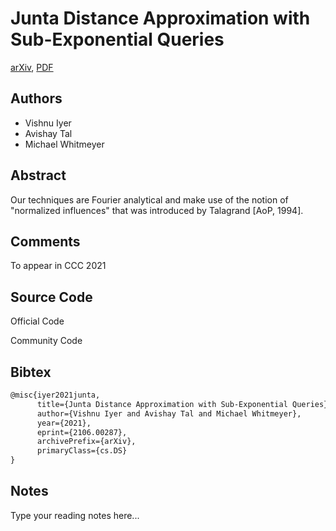 
# Junta Distance Approximation with Sub-Exponential Queries

[arXiv](https://arxiv.org/abs/2106.0287), [PDF](https://arxiv.org/pdf/2106.0287.pdf)

## Authors

- Vishnu Iyer
- Avishay Tal
- Michael Whitmeyer

## Abstract

Our techniques are Fourier analytical and make use of the notion of "normalized influences" that was introduced by Talagrand [AoP, 1994].

## Comments

To appear in CCC 2021

## Source Code

Official Code



Community Code



## Bibtex

```tex
@misc{iyer2021junta,
      title={Junta Distance Approximation with Sub-Exponential Queries}, 
      author={Vishnu Iyer and Avishay Tal and Michael Whitmeyer},
      year={2021},
      eprint={2106.00287},
      archivePrefix={arXiv},
      primaryClass={cs.DS}
}
```

## Notes

Type your reading notes here...

